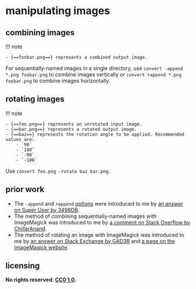 # manipulating images
## combining images

!!! note
    
    - {==foobar.png==} represents a combined output image.

For sequentially-named images in a single directory, use `convert -append *.png foobar.png` to combine images vertically or `convert +append *.png foobar.png` to combine images horizontally.

## rotating images

!!! note
    
    - {==foo.png==} represents an unrotated input image.
    - {==bar.png==} represents a rotated output image.
    - {==baz==} represents the rotation angle to be applied. Recommended values are:
        - `90`
        - `180`
        - `-90`
        - `-180`

Use `convert foo.png -rotate baz bar.png`.

## prior work
- The `-append` and `+append` [options](https://imagemagick.org/script/command-line-options.php#append) were introduced to me by [an answer on Super User by 3498DB](https://superuser.com/questions/316132/appending-images-vertically-in-imagemagick/316189#316189).
- The method of combining sequentially-named images with ImageMagick was introduced to me by [a comment on Stack Overflow by ChillarAnand](https://stackoverflow.com/questions/20075087/how-to-merge-images-in-command-line/20075227#20075227).
- The method of rotating an image with ImageMagick was introduced to me by [an answer on Stack Exchange by GAD3R](https://unix.stackexchange.com/questions/365592/how-to-rotate-a-set-of-pictures-from-the-command-line/365595#365595) and [a page on the ImageMagick website](https://imagemagick.org/Usage/warping/).

## licensing
**No rights reserved: [CC0 1.0](https://creativecommons.org/publicdomain/zero/1.0/).**
